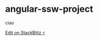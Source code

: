 # angular-ssw-project

ciao

[Edit on StackBlitz ⚡️](https://stackblitz.com/edit/angular-ssw-project)
